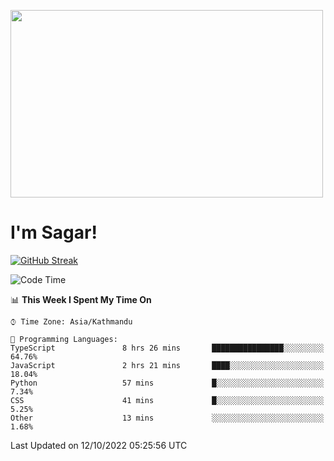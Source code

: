 
<img src="https://media.giphy.com/media/3ornk57KwDXf81rjWM/giphy.gif" width="500" height="300" frameBorder="0" class="giphy-embed" allowFullScreen></img>

#   I'm Sagar!
[![GitHub Streak](https://github-readme-streak-stats.herokuapp.com/?user=sgr2848)](https://git.io/streak-stats)
<!--START_SECTION:waka-->
![Code Time](http://img.shields.io/badge/Code%20Time-2%2C893%20hrs%2058%20mins-blue)

📊 **This Week I Spent My Time On** 

```text
⌚︎ Time Zone: Asia/Kathmandu

💬 Programming Languages: 
TypeScript               8 hrs 26 mins       ████████████████░░░░░░░░░   64.76% 
JavaScript               2 hrs 21 mins       ████░░░░░░░░░░░░░░░░░░░░░   18.04% 
Python                   57 mins             █░░░░░░░░░░░░░░░░░░░░░░░░   7.34% 
CSS                      41 mins             █░░░░░░░░░░░░░░░░░░░░░░░░   5.25% 
Other                    13 mins             ░░░░░░░░░░░░░░░░░░░░░░░░░   1.68%

```


 Last Updated on 12/10/2022 05:25:56 UTC
<!--END_SECTION:waka-->
